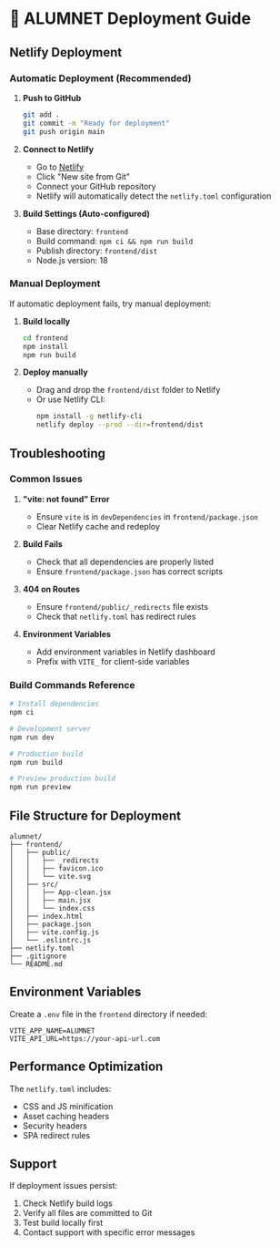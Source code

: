 # 🚀 ALUMNET Deployment Guide

## Netlify Deployment

### Automatic Deployment (Recommended)

1. **Push to GitHub**
   ```bash
   git add .
   git commit -m "Ready for deployment"
   git push origin main
   ```

2. **Connect to Netlify**
   - Go to [Netlify](https://netlify.com)
   - Click "New site from Git"
   - Connect your GitHub repository
   - Netlify will automatically detect the `netlify.toml` configuration

3. **Build Settings (Auto-configured)**
   - Base directory: `frontend`
   - Build command: `npm ci && npm run build`
   - Publish directory: `frontend/dist`
   - Node.js version: 18

### Manual Deployment

If automatic deployment fails, try manual deployment:

1. **Build locally**
   ```bash
   cd frontend
   npm install
   npm run build
   ```

2. **Deploy manually**
   - Drag and drop the `frontend/dist` folder to Netlify
   - Or use Netlify CLI:
     ```bash
     npm install -g netlify-cli
     netlify deploy --prod --dir=frontend/dist
     ```

## Troubleshooting

### Common Issues

1. **"vite: not found" Error**
   - Ensure `vite` is in `devDependencies` in `frontend/package.json`
   - Clear Netlify cache and redeploy

2. **Build Fails**
   - Check that all dependencies are properly listed
   - Ensure `frontend/package.json` has correct scripts

3. **404 on Routes**
   - Ensure `frontend/public/_redirects` file exists
   - Check that `netlify.toml` has redirect rules

4. **Environment Variables**
   - Add environment variables in Netlify dashboard
   - Prefix with `VITE_` for client-side variables

### Build Commands Reference

```bash
# Install dependencies
npm ci

# Development server
npm run dev

# Production build
npm run build

# Preview production build
npm run preview
```

## File Structure for Deployment

```
alumnet/
├── frontend/
│   ├── public/
│   │   ├── _redirects
│   │   ├── favicon.ico
│   │   └── vite.svg
│   ├── src/
│   │   ├── App-clean.jsx
│   │   ├── main.jsx
│   │   └── index.css
│   ├── index.html
│   ├── package.json
│   ├── vite.config.js
│   └── .eslintrc.js
├── netlify.toml
├── .gitignore
└── README.md
```

## Environment Variables

Create a `.env` file in the `frontend` directory if needed:

```env
VITE_APP_NAME=ALUMNET
VITE_API_URL=https://your-api-url.com
```

## Performance Optimization

The `netlify.toml` includes:
- CSS and JS minification
- Asset caching headers
- Security headers
- SPA redirect rules

## Support

If deployment issues persist:
1. Check Netlify build logs
2. Verify all files are committed to Git
3. Test build locally first
4. Contact support with specific error messages